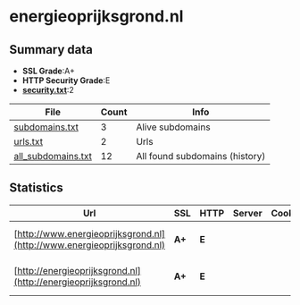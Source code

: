 

# energieoprijksgrond.nl
## Summary data


 - **SSL Grade**:A+
 - **HTTP Security Grade**:E
 - **[security.txt](https://www.digitaleoverheid.nl/nieuws/standaard-security-txt-nu-verplicht-voor-overheid/)**:2


| File       | Count | Info |
|------------|-------|------|
|[subdomains.txt](/data/energieoprijksgrond.nl/subdomains.txt)|3|Alive subdomains|
|[urls.txt](/data/energieoprijksgrond.nl/urls.txt)|2|Urls|
|[all_subdomains.txt](/data/energieoprijksgrond.nl/all_subdomains.txt)|12|All found subdomains (history)|


## Statistics


| Url | SSL | HTTP | Server | Cookie | HSTS | CORS | CTO | CSP | XFO | XXP | RP |FP| Tech |Title |
|--------|-------|-------|------|------|------|------|------|------|------|------|------|------|------|------|
|[http://www.energieoprijksgrond.nl](http://www.energieoprijksgrond.nl)| **A+**| **E**|| | | | | | | | :white_check_mark: | |HSTS Microsoft ASP.NET||
|[http://energieoprijksgrond.nl](http://energieoprijksgrond.nl)| **A+**| **E**|| | | | | | | | :white_check_mark: | |HSTS Microsoft ASP.NET||

